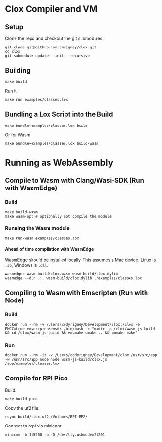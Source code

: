 # Clox Compiler and VM

## Setup
Clone the repo and checkout the git submodules.
```
git clone git@github.com:cmrigney/clox.git
cd clox
git submodule update --init --recursive
```

## Building

```
make build
```

Run it.

```
make run examples/classes.lox
```

## Bundling a Lox Script into the Build
```
make bundle=examples/classes.lox build
```

Or for Wasm
```
make bundle=examples/classes.lox build-wasm
```

# Running as WebAssembly

## Compile to Wasm with Clang/Wasi-SDK (Run with WasmEdge)

### Build

```
make build-wasm
make wasm-opt # optionally aot compile the module
```

### Running the Wasm module

```
make run-wasm examples/classes.lox
```

#### Ahead of time compilation with WasmEdge

WasmEdge should be installed locally. This assumes a Mac device. Linux is `.so`, Windows is `.dll`.

```
wasmedgec wasm-build/clox.wasm wasm-build/clox.dylib
wasmedge --dir .:. wasm-build/clox.dylib ./examples/classes.lox
```


## Compiling to Wasm with Emscripten (Run with Node)

### Build

```
docker run --rm -v /Users/codyrigney/Development/clox:/clox -e EMCC=true emscripten/emsdk /bin/bash -c "mkdir -p /clox/wasm-js-build && cd /clox/wasm-js-build && emcmake cmake .. && emmake make"
```

### Run
```
docker run --rm -it -v /Users/codyrigney/Development/clox:/usr/src/app -w /usr/src/app node node wasm-js-build/clox.js /app/examples/classes.lox
```

## Compile for RPI Pico

Build:
```
make build-pico
```

Copy the uf2 file:
```
rsync build/clox.uf2 /Volumes/RPI-RP2/
```

Connect to repl via minicom:
```
minicom -b 115200 -o -D /dev/tty.usbmodem21201
```
